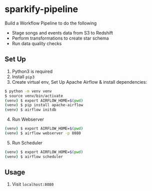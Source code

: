 # sparkify-pipeline
Build a Workflow Pipeline to do the following
* Stage songs and events data from S3 to Redshift
* Perform transformations to create star schema
* Run data quality checks

## Set Up
1. Python3 is required
2. Install `pip3`
3. Create virtual env, Set Up Apache Airflow & install dependencies:
```bash
$ python -m venv venv
$ source venv/bin/activate
(venv) $ export AIRFLOW_HOME=$(pwd)
(venv) $ pip install apache-airflow
(venv) $ airflow initdb
```
4. Run Webserver
```bash
(venv) $ export AIRFLOW_HOME=$(pwd)
(venv) $ airflow webserver -p 8080
```
5. Run Scheduler
```bash
(venv) $ export AIRFLOW_HOME=$(pwd)
(venv) $ airflow scheduler
```

## Usage
1. Visit `localhost:8080`